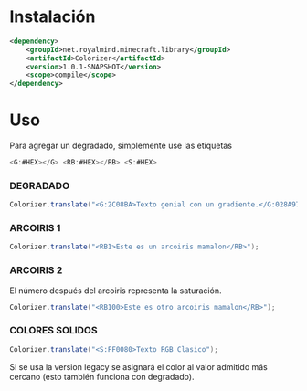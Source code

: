 # Instalación

```xml
<dependency>
    <groupId>net.royalmind.minecraft.library</groupId>
    <artifactId>Colorizer</artifactId>
    <version>1.0.1-SNAPSHOT</version>
    <scope>compile</scope>
</dependency>
```

# Uso
Para agregar un degradado, simplemente use las etiquetas 
```java
<G:#HEX></G> <RB:#HEX></RB> <S:#HEX>
```

### DEGRADADO
```java
Colorizer.translate("<G:2C08BA>Texto genial con un gradiente.</G:028A97>");
```
### ARCOIRIS 1
```java
Colorizer.translate("<RB1>Este es un arcoiris mamalon</RB>");
```
### ARCOIRIS 2
El número después del arcoiris representa la saturación.
```java
Colorizer.translate("<RB100>Este es otro arcoiris mamalon</RB>");
```
### COLORES SOLIDOS
```java
Colorizer.translate("<S:FF0080>Texto RGB Clasico");
```

Si se usa la version legacy se asignará el color al valor admitido más cercano (esto también funciona con degradado).
